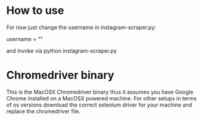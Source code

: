 # How to use

For now just change the username in instagram-scraper.py:

username = "<Enter Username here>"

and invoke via python instagram-scraper.py

# Chromedriver binary

This is the MacOSX Chromedriver binary thus it assumes you have Google Chrome installed
on a MacOSX powered machine.
For other setups in terms of os versions download the correct selenium driver for your machine
and replace the chromedriver file.

